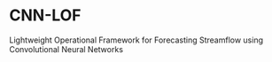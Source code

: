 # CNN-LOF
 Lightweight Operational Framework for Forecasting Streamflow using Convolutional Neural Networks
